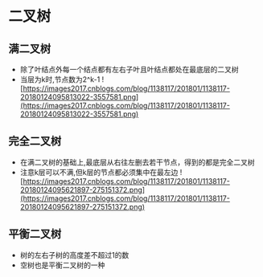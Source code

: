 # 二叉树

## 满二叉树
- 除了叶结点外每一个结点都有左右子叶且叶结点都处在最底层的二叉树
- 当层为k时,节点数为2^k-1
![https://images2017.cnblogs.com/blog/1138117/201801/1138117-20180124095813022-3557581.png](https://images2017.cnblogs.com/blog/1138117/201801/1138117-20180124095813022-3557581.png)

## 完全二叉树
- 在满二叉树的基础上,最底层从右往左删去若干节点，得到的都是完全二叉树
- 注意k层可以不满,但k层的节点都必须集中在最左边
![https://images2017.cnblogs.com/blog/1138117/201801/1138117-20180124095621897-275151372.png](https://images2017.cnblogs.com/blog/1138117/201801/1138117-20180124095621897-275151372.png)

## 平衡二叉树
- 树的左右子树的高度差不超过1的数
- 空树也是平衡二叉树的一种